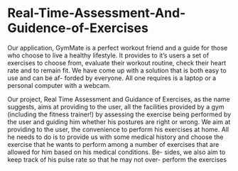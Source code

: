 # Real-Time-Assessment-And-Guidence-of-Exercises
Our application, GymMate is a perfect workout friend and a guide for
those who choose to live a healthy lifestyle. It provides to it’s users a set
of exercises to choose from, evaluate their workout routine, check their
heart rate and to remain fit.
We have come up with a solution that is both easy to use and can be af-
forded by everyone. All one requires is a laptop or a personal computer
with a webcam.

Our project, Real Time Assessment and Guidance of Exercises, as the name suggests, aims at providing to the user, all the facilities provided by a gym (including the fitness trainer!) by assessing the exercise being performed by the user and guiding him whether his postures are right or wrong. We aim at providing to the user, the convenience to perform his exercises at home. All he needs to do is to provide us with some medical history and choose the exercise that he wants to perform among a number of exercises that are allowed for him based on his medical conditions. Be- sides, we also aim to keep track of his pulse rate so that he may not over- perform the exercises
